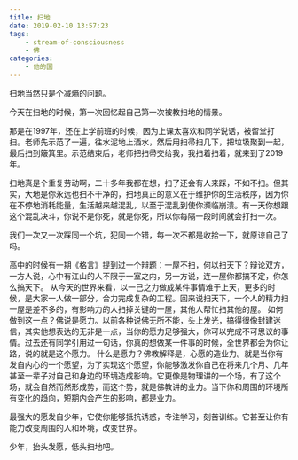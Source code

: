 ```yaml
---
title: 扫地
date: 2019-02-10 13:57:23
tags:
    - stream-of-consciousness
    - 佛
categories:
    - 他的国
---
```


扫地当然只是个减熵的问题。

<!-- more -->

今天在扫地的时候，第一次回忆起自己第一次被教扫地的情景。

那是在1997年，还在上学前班的时候，因为上课太喜欢和同学说话，被留堂打扫。老师先示范了一遍，往水泥地上洒水，然后用扫帚扫几下，把垃圾聚到一起，最后扫到簸箕里。示范结束后，老师把扫帚交给我，我扫着扫着，就来到了2019年。

扫地真是个重复劳动啊，二十多年我都在想，扫了还会有人来踩，不如不扫。但其实，大地是你永远也扫不干净的，扫地真正的意义在于维护你的生活秩序，因为你在不停地消耗能量，生活越来越混乱，以至于混乱到使你濒临崩溃。有一天你想跟这个混乱决斗，你说不是你死，就是你死，所以你每隔一段时间就会打扫一次。

我们一次又一次踩同一个坑，犯同一个错，每一次不都是收拾一下，就原谅自己了吗。

高中的时候有一期《格言》提到过一个辩题：一屋不扫，何以扫天下？辩论双方，一方人说，心中有江山的人不限于一室之内，另一方说，连一屋你都搞不定，你怎么搞天下。
从今天的世界来看，以一己之力做成某件事情难于上天，更多的时候，是大家一人做一部分，合力完成复杂的工程。回来说扫天下，一个人的精力扫一屋是差不多的，有影响力的人扫掉关键的一屋，其他人帮忙扫其他的屋。
如何做到这一点？佛说是愿力。以前各种说佛无所不能，头上发光，搞得很像封建迷信，其实他想表达的无非是一点，当你的愿力足够强大，你可以完成不可思议的事情。过去还有同学引用过一句话，你真的想做某一件事的时候，全世界都会为你让路，说的就是这个愿力。
什么是愿力？佛教解释是，心愿的造业力。就是当你有发自内心的一个愿望，为了实现这个愿望，你能够激发你自己在将来几个月、几年甚至一辈子对自己和身边的环境造成影响。它更像是物理讲的一个场，有了这个场，就会自然而然形成势，而这个势，就是佛教讲的业力。当下你和周围的环境所有变化的趋向，短期内会产生的影响，都是业力。

最强大的愿发自少年，它使你能够抵抗诱惑，专注学习，刻苦训练。它甚至让你有能力改变周围的人和环境，改变世界。

少年，抬头发愿，低头扫地吧。